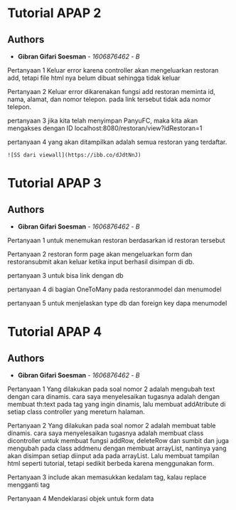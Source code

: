 # Tutorial APAP 2
## Authors
* **Gibran Gifari Soesman** - *1606876462* - *B*

Pertanyaan 1
    Keluar error karena controller akan mengeluarkan restoran add, tetapi file html nya belum dibuat sehingga tidak keluar

Pertanyaan 2
    Keluar error dikarenakan fungsi add restoran meminta id, nama, alamat, dan nomor telepon. pada link tersebut tidak ada nomor telepon.

pertanyaan 3
    jika kita telah menyimpan PanyuFC, maka kita akan mengakses dengan ID
    localhost:8080/restoran/view?idRestoran=1

pertanyaan 4
    yang akan ditampilkan adalah semua restoran yang terdaftar.

    ![SS dari viewall](https://ibb.co/dJdtNnJ)


# Tutorial APAP 3
## Authors
* **Gibran Gifari Soesman** - *1606876462* - *B*

Pertanyaan 1
untuk menemukan restoran berdasarkan id restoran tersebut

Pertanyaan 2
restoran form page akan mengeluarkan form dan restoransubmit akan keluar ketika input berhasil disimpan di db.

pertanyaan 3
untuk bisa link dengan db

pertanyaan 4
di bagian OneToMany pada restoranmodel dan menumodel

pertanyaan 5
untuk menjelaskan type db dan foreign key dapa menumodel

# Tutorial APAP 4
## Authors
* **Gibran Gifari Soesman** - *1606876462* - *B*

Pertanyaan 1
Yang dilakukan pada soal nomor 2 adalah mengubah text dengan cara dinamis. cara saya menyelesaikan tugasnya adalah dengan membuat th:text pada tag yang ingin dinamis, lalu membuat addAtribute di setiap class controller yang mereturn halaman.

Pertanyaan 2
Yang dilakukan pada soal nomor 2 adalah membuat table dinamis. cara saya menyelesaikan tugasnya adalah membuat class dicontroller untuk membuat fungsi addRow, deleteRow dan sumbit dan juga mengubah pada class addmenu dengan membuat arrayList, nantinya yang akan disimpan setiap diinput ada pada arrayList. Lalu membuat tampilan html seperti tutorial, tetapi sedikit berbeda karena menggunakan form.

Pertanyaan 3
include akan memasukkan kedalam tag, kalau replace mengganti tag

Pertanyaan 4
Mendeklarasi objek untuk form data





     